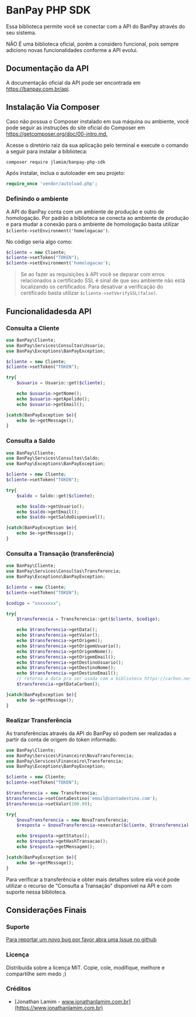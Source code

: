 # BanPay PHP SDK

Essa biblioteca permite você se conectar com a API do BanPay através do seu sistema.

NÃO É uma biblioteca oficial, porém a considero funcional, pois sempre adiciono novas funcionalidades conforme a API evolui.

## Documentação da API

A documentação oficial da API pode ser encontrada em <https://banpay.com.br/api>.

## Instalação Via Composer

Caso não possua o Composer instalado em sua máquina ou ambiente, você pode seguir as instruções do site oficial do Composer em <https://getcomposer.org/doc/00-intro.md.>

Acesse o diretório raiz da sua aplicação pelo terminal e execute o comando a seguir para instalar a biblioteca:

```sh
composer require jlamim/banpay-php-sdk
```

Após instalar, inclua o autoloader em seu projeto:

```php
require_once 'vendor/autoload.php';
```

### Definindo o ambiente

A API do BanPay conta com um ambiente de produção e outro de homologação. Por padrão a biblioteca se conecta ao ambiente de produção e para mudar a conexão para o ambiente de homologação basta utilizar `$cliente->setEnvironment('homologacao')`.

No código seria algo como:

```php
$cliente = new Cliente;
$cliente->setToken("TOKEN");
$cliente->setEnvironment('homologacao');
```

>Se ao fazer as requisições à API você se deparar com erros relacionados a certificado SSL é sinal de que seu ambiente não está localizando os certificados. Para desativar a verificação do certificado basta utilizar `$cliente->setVerifySSL(false)`.

## Funcionalidadesda API

### Consulta a Cliente ###

```php
use BanPay\Cliente;
use BanPay\Services\Consultas\Usuario;
use BanPay\Exceptions\BanPayException;

$cliente = new Cliente;
$cliente->setToken("TOKEN");

try{
    $usuario = Usuario::get($cliente);

    echo $usuario->getNome();
    echo $usuario->getApelido();
    echo $usuario->getEmail();

}catch(BanPayException $e){
    echo $e->getMessage();
}
```

### Consulta a Saldo ###

```php
use BanPay\Cliente;
use BanPay\Services\Consultas\Saldo;
use BanPay\Exceptions\BanPayException;

$cliente = new Cliente;
$cliente->setToken("TOKEN");

try{
    $saldo = Saldo::get($cliente);

    echo $saldo->getUsuario();
    echo $saldo->getEmail();
    echo $saldo->getSaldoDisponivel();

}catch(BanPayException $e){
    echo $e->getMessage();
}
```

### Consulta a Transação (transferência) ###

```php
use BanPay\Cliente;
use BanPay\Services\Consultas\Transferencia;
use BanPay\Exceptions\BanPayException;

$cliente = new Cliente;
$cliente->setToken("TOKEN");

$codigo = "xxxxxxxx";

try{
    $transferencia = Transferencia::get($cliente, $codigo);

    echo $transferencia->getData();
    echo $transferencia->getValor();
    echo $transferencia->getOrigem();
    echo $transferencia->getOrigemUsuario();
    echo $transferencia->getOrigemNome();
    echo $transferencia->getOrigemEmail();
    echo $transferencia->getDestinoUsuario();
    echo $transferencia->getDestinoNome();
    echo $transferencia->getDestinoEmail();
    // retorna a data pra ser usada com a biblioteca https://carbon.nesbot.com/
    $transferencia->getDataCarbon();

}catch(BanPayException $e){
    echo $e->getMessage();
}
```

### Realizar Transferência ###

As transferências através da API do BanPay só podem ser realizadas a partir da conta de origem do token informado.

```php
use BanPay\Cliente;
use BanPay\Services\Financeiro\NovaTransferencia;
use BanPay\Services\Financeiro\Transferencia;
use BanPay\Exceptions\BanPayException;

$cliente = new Cliente;
$cliente->setToken("TOKEN");

$transferencia = new Transferencia;
$transferencia->setContaDestino('email@contadestino.com');
$transferencia->setValor(100.99);

try{
    $novaTransferencia = new NovaTransferencia;
    $resposta = $novaTransferencia->executar($cliente, $transferencia);

    echo $resposta->getStatus();
    echo $resposta->getHashTransacao();
    echo $resposta->getMensagem();

}catch(BanPayException $e){
    echo $e->getMessage();
}
```

Para verificar a transferência e obter mais detalhes sobre ela você pode utilizar o recurso de "Consulta a Transação" disponível na API e com suporte nessa biblioteca.

## Considerações Finais

### Suporte

[Para reportar um novo bug por favor abra uma Issue no github](https://github.com/jlamim/banpay-php-sdk/issues)

### Licença

Distribuída sobre a licença MIT. Copie, cole, modifique, melhore e compartilhe sem medo ;)

### Créditos

* [Jonathan Lamim - www.jonathanlamim.com.br](https://www.jonathanlamim.com.br)
